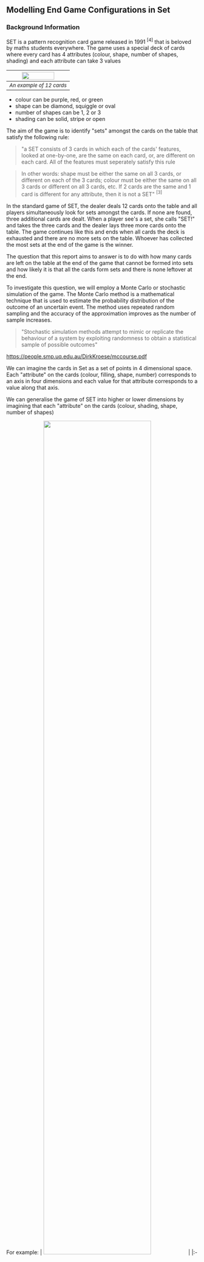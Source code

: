 ## Modelling End Game Configurations in Set

### Background Information
SET is a pattern recognition card game released in 1991 <sup>[4]</sup> that is beloved by maths students everywhere. The game uses a special deck of cards where every card has 4 attributes (colour, shape, number of shapes, shading) and each attribute can take 3 values

| <img src="SET-Main-Image-2-superJumbo.png" width="75%"> | 
|:--:| 
| <sup>*An example of 12 cards*</sup> |

* colour can be purple, red, or green
* shape can be diamond, squiggle or oval
* number of shapes can be 1, 2 or 3
* shading can be solid, stripe or open

The aim of the game is to identify "sets" amongst the cards on the table that satisfy the following rule: 
> "a SET consists of 3 cards in which each of the cards' features, looked at one-by-one, are the same on each card, or, are different on each card. All of the features must seperately satisfy this rule

> In other words: shape must be either the same on all 3 cards, or different on each of the 3 cards; colour must be either the same on all 3 cards or different on all 3 cards, etc.
> If 2 cards are the same and 1 card is different for any attribute, then it is not a SET" <sup> [3] </sup>


In the standard game of SET, the dealer deals 12 cards onto the table and all players simultaneously look for sets amongst the cards. If none are found, three additional cards are dealt. When a player see's a set, she calls "SET!" and takes the three cards and the dealer lays three more cards onto the table. The game continues like this and ends when all cards the deck is exhausted and there are no more sets on the table. Whoever has collected the most sets at the end of the game is the winner. 

The question that this report aims to answer is to do with how many cards are left on the table at the end of the game that cannot be formed into sets and how likely it is that all the cards form sets and there is none leftover at the end. 

To investigate this question, we will employ a Monte Carlo or stochastic simulation of the game. The Monte Carlo method is a mathematical technique that is used to estimate the probability distribution of the outcome of an uncertain event. The method uses repeated random sampling and the accuracy of the approximation improves as the number of sample increases. 

> "Stochastic simulation methods attempt to mimic or replicate the behaviour of a system by exploiting randomness to obtain a statistical sample of possible outcomes" 



https://people.smp.uq.edu.au/DirkKroese/mccourse.pdf

We can imagine the cards in Set as a set of points in 4 dimensional space. Each "attribute" on the cards (colour, filling, shape, number) corresponds to an axis in four dimensions and each value for that attribute corresponds to a value along that axis. 

We can generalise the game of SET into higher or lower dimensions by imagining that each "attribute" on the cards (colour, shading, shape, number of shapes) 

For example: 
| <img src="set-game-cards 1.png" width="75%"> | 
|:--:| 
| <sup>*Example set card with 2 striped purple squiggles*</sup> |

This card can be represented as the vector ("purple", "two", "squiggle", "stripe"). If we map each value to a digit 0, 1 or 2 (see table below) we can further compress the information contained in this card to (1, 1, 2, 1) 

|Attribute      | Value        | Digit Mapping | 
|---------------| -------------|:-------------:| 
| Colour        | Green        | 0             | 
|               | Purple       | 1             | 
|               | Red          | 2             |  
| Number        | 1            | 0             | 
|               | 2            | 1             | 
|               | 3            | 2             |  
| Shape         | Oval         | 0             | 
|               | Diamond      | 1             | 
|               | Squiggle     | 2             |  
| Shading       | Solid        | 0             | 
|               | Stripe       | 1             | 
|               | Open         | 2             |  


Once the cards have been compressed into a vector, it's easy to imagine a card with any number of dimensions and any number of values per dimension - you just add more elements to the vector and increase the range of digits. For example, we could have a a game of set with 7 attributes each of which had 9 different values. If we used the digits 0-8 to represent the different values for each attribute, a card from this game could be represented as (4, 1, 7, 2, 0, 2, 7) (since the number of the cards is values^dimensions, 9^7 = 4,782,969 which would become a quite long and cumbersome game).

now explain SET(3,3) HERE

The game of SET is governed by chance and probability. Imagining the game in different dimensions naturally invites the question: _Is the probability of particular outcomes in the game SET related to the dimension of the game and the number of values in each dimension?_ This question will be the focus of the rest of this report. 

  
### Introduction
This report is interested in the probability distribution of different configurations in the "end game" of SET. That is, what is the probability that there is a particular number of cards left on the board at the end of the game, none of which make sets with any other cards on the board? 

For now, we will discuss the conventional game of set in which there are 4 dimensions (colour, shape, number, filling) and three possible values for each dimension. From McMahon et al, we know that if there are more than 20 cards on the board, there must be a set amongst them (124). Additionally, if all but three cards have been made into sets, the remaining 3 cards _necessarily_ form a set (McMahon et al, 206). Based on these two facts, the possible number of cards left on the board at the end of the game are: 0, 6, 9, 12, 15, 18. 

The probability distribution for the number of cards left on the table in the conventional game of set is well documented (McMahon p265; Warne; Faulk). The purpose of this report is to ask the question - is the probability distribution the same in different dimensions of the game?      

We assume each shuffled deck equally likely and uniformly distributed
### Body
To simulate the game, three functions were written which are outlined below

#### function `is_it_a_set(x, d, n)`
The purpose of this function is to determine whether a list of cards form a set. The function takes three variables: `x`, a list of lists which contain the details of the cards being checked; `d`, the dimension of the game being played i.e. how many attributes each card has; and `n`, the number of values per attribute. The function either returns 1 if the cards form a set or 0 if they do not. 

An example call of this function is

```python
d = 4
n = 3
card_1 = [0, 1, 2, 0]
card_2 = [1, 1, 1, 1]
card_3 = [2, 1, 0, 2]

is_it_a_set([card_1, card_2, card_3], d, n)
```
The function loops over each position in the card and checks if the value at that position is the same in all cards or different in all cards or otherwise. If the value of an attribute is _not_ the same on all cards or _not_ different on all cards, the function returns 0. 

In the context of the example call, the function appends the 0th value in `card_1` and the 0th value in `card_2` and the 0th value in `card_3` to a list which is then converted to a set (python object) which deduplicates the values. If the set (python object) has length 1, the value at the 0th position must be the same on all 3 cards. Conversely, if the set (python object) has length 3, the value at the 0th position must be different on all 3 cards. If the condition is satisfied, we continue to the next position and repeat. If the condition is not satisfied, the cards do _not_ form a set and the function returns 0. 

In the example call, the values at each position are: in position 0 the values are {0, 1, 2} (all different); in position 1 the values are {1, 1, 1} (all the same), in position 2 the values are {2, 1, 0} (all different) and in position 3 the values are {0, 1, 2} (all different). For this example, the function would return 1. 

Note that the function takes d and n as input as it is designed to be dimension- and value- agnostic and can be used for versions of set with any dimensions and any values per dimension. 

#### function `find_sets_on_the_board(board, completed_sets, d, n)`
The purpose of this function is to look at a list of cards (the "board"), determine if any sets are present and append them to a list of sets found previously. The function takes four variables: `board`, a list of cards that make up the "board" or currently dealt cards; `completed_sets`, a list of lists where each sub-list is a set of three cards that have previously been found in the game; `d`, the dimension of the game being played i.e. how many attributes each card has; and `n`, the number of values per attribute. The function returns two variables, `board` and `completed_sets` which will either be 
* the same as when the variables were inputted if no sets are found on the board
* have three cards which form a set removed from `board` and appended to `completed_sets` if sets are found.

An example call of this function is 
```python
d = 4
n = 3
completed_sets = []
board = [(1, 0, 0, 2), (2, 1, 1, 2), (1, 1, 2, 1),
          (2, 2, 2, 1), (1, 2, 0, 2), (1, 2, 1, 0),
            (2, 1, 0, 1), (0, 0, 2, 2), (0, 1, 1, 0),
              (0, 1, 0, 0), (0, 1, 1, 2), (1, 0, 0, 0)]


board, completed_sets = find_sets_on_the_board(board,completed_sets,d,n)

```

The function iterates over every possible combination of n cards on the board in a random order and testing if those cards form a set by calling the `is_it_a_set` function until a set is found. Once a set is found, the cards that form the set are appended to the list `completed_sets` and removed from the list `board` and the new values of `completed_sets` and `board` are returned. If the function iterates over every possible combination of n cards on the board and no sets are found, `completed_sets` and `board` are returned, unchanged. 

The function makes use of the `itertools.combinations` method to determine the list of all possible combinations of cards on the board, as well as the `random.shuffle` method to iterate over the combinations in a random order. 

In the example call, there are a number of possible sets to find in `board` but for example, the function might find `[(1, 0, 0, 2), (1, 1, 2, 1), (1, 2, 1, 0)]` first and return

```python
board = [(2, 1, 1, 2),(2, 2, 2, 1), (1, 2, 0, 2),
           (2, 1, 0, 1), (0, 0, 2, 2), (0, 1, 1, 0),
            (0, 1, 0, 0), (0, 1, 1, 2), (1, 0, 0, 0)]
completed_sets = [[(1, 0, 0, 2), (1, 1, 2, 1), (1, 2, 1, 0)]]
```

Again, the function takes d and n as input as it is designed to be dimension- and value- agnostic and can be used for versions of set with any dimensions and any values per dimension. 

#### function `lets_play_set(d, n)`
The purpose of this function is to create a deck of cards, shuffle them, incrementally deal them onto the board, look for sets, deal more cards onto the board and look for more sets until the deck is exhausted and no more sets can be formed. 

The function takes two variables:`d`, the dimension of the game being played i.e. how many attributes each card has; and `n`, the number of values per attribute. 

This function uses `itertools.product` function to create every possible card from `n` and `d` and `random.shuffle` to shuffle the cards at the beginning of the game. 

The function returns two variables: `board`, a list of cards leftover at the end that cannot be formed into sets; and `completed_sets` a list of lists where each sub-list contains cards that were formed into sets during the game. 

An example call of this function is 
```python
d = 4
n = 3

board, completed_sets = lets_play_set(d,n)
```

Again, the function takes d and n as input as it is designed to be dimension- and value- agnostic and can be used for versions of set with any dimensions and any values per dimension. 

#### Main
The main section of the code 

Define the dimensions and values per dimension of the game and how many games are to be simulated. For each game, the number of remaining cards at the end of the game is recorded (for clarity, the number of cards remaining at the end of the game is divided by 3). 
```python
for i in range(games):
    board, completed_sets = lets_play_set(d,n)
    remainders.append(len(board)//n)
```

#### Results
The following simulations were run with results following,
##### 100,000 games of SET with 3 dimensions and 3 values per dimension

| <img src="100000games__3d__3n.png"> | 
|:--:| 
| <sup>*Example set card with 2 striped purple squiggles*</sup> |

|Cards remaining|0|3|6|9|
|:--:|:--:|:--:|:--:|:--:|
|Frequency|39,226 |0 |59,389 |1,385| 

##### 100,000 games of SET with 4 dimensions and 3 values per dimension

| <img src="100000games__4d__3n.png" width="75%"> | 
|:--:| 
| <sup>*Example set card with 2 striped purple squiggles*</sup> |

|Cards remaining|0|3|6|9|12|15|
|:--:|:--:|:--:|:--:|:--:|:--:|:--:|
|Frequency|1,669|0|49,487|42,262|6,532|50|

##### 100,000 games of SET with 5 dimensions and 3 values per dimension
  
| <img src="100000games__5d__3n.png" width="75%"> | 
|:--:| 
| <sup>*Example set card with 2 striped purple squiggles*</sup> |

|Cards Remaining|3|6|9|12|15|18|21|24|
|:--:|:--:|:--:|:--:|:--:|:--:|:--:|:--:|:--:|
|Frequency|1|1,215|12,552|37,415|35,820|11,680|1,277|40|

#### Analysis 



### Future work and references
#### Future work

#### References
1. McMahon, Liz, et al. The Joy of SET: The Many Mathematical Dimensions of a Seemingly Simple Card Game. Princeton University Press, 2017. 
2. https://www.setgame.com/sites/default/files/teacherscorner/DEVELOPING%20MATHEMATICAL%20REASONING.pdf
3. https://www.setgame.com/sites/default/files/instructions/SET%20INSTRUCTIONS%20-%20ENGLISH.pdf
4. https://en.wikipedia.org/wiki/Set_(card_game)
5. Heath, Michael T. “13 Random Numbers and Simulation.” Scientific Computing An Introductory Survey, 2nd ed., McGraw-Hill, New York, NY, 2002, pp. 511–517.
6. Warne, Henrik. “SET® Probabilities Revisited.” Henrik Warne’s Blog, 30 Sept. 2011, henrikwarne.com/2011/09/30/set-probabilities-revisited/.
7. Faulk, Mitchell. “Clearing the Table in the Game SET®.” Mitchell Faulk’s Blog, 27 Sept. 2022, mitchellmfaulk.wordpress.com/2022/09/09/clearing-the-table-in-the-game-set/. 

